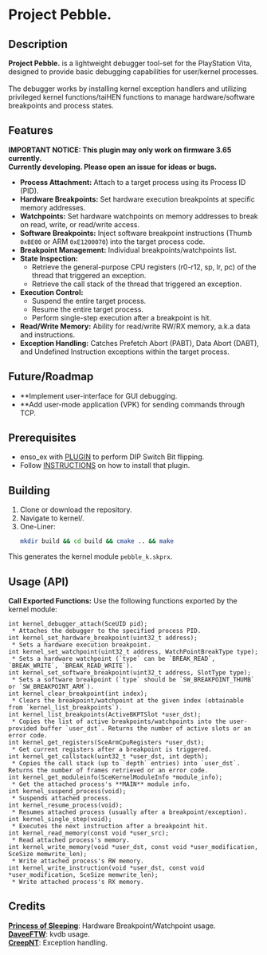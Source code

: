 # Project Pebble.

## Description

**Project Pebble.** is a lightweight debugger tool-set for the PlayStation Vita, designed to provide basic debugging capabilities for user/kernel processes.\
\
The debugger works by installing kernel exception handlers and utilizing privileged kernel functions/taiHEN functions to manage hardware/software breakpoints and process states.

## Features
**IMPORTANT NOTICE: This plugin may only work on firmware 3.65 currently.\
Currently developing. Please open an issue for ideas or bugs.**
* **Process Attachment:** Attach to a target process using its Process ID (PID).
* **Hardware Breakpoints:** Set hardware execution breakpoints at specific memory addresses.
* **Watchpoints:** Set hardware watchpoints on memory addresses to break on read, write, or read/write access.
* **Software Breakpoints:** Inject software breakpoint instructions (Thumb `0xBE00` or ARM `0xE1200070`) into the target process code.
* **Breakpoint Management:** Individual breakpoints/watchpoints list.
* **State Inspection:**
    * Retrieve the general-purpose CPU registers (r0-r12, sp, lr, pc) of the thread that triggered an exception.
    * Retrieve the call stack of the thread that triggered an exception.
* **Execution Control:**
    * Suspend the entire target process.
    * Resume the entire target process.
    * Perform single-step execution after a breakpoint is hit.
* **Read/Write Memory:** Ability for read/write RW/RX memory, a.k.a data and instructions.
* **Exception Handling:** Catches Prefetch Abort (PABT), Data Abort (DABT), and Undefined Instruction exceptions within the target process.

## Future/Roadmap
* **Implement user-interface for GUI debugging.
* **Add user-mode application (VPK) for sending commands through TCP.

## Prerequisites

* enso_ex with [PLUGIN](https://github.com/Ishiharaerika/setdip/raw/refs/heads/main/bin/HWBKPTdip.skprx) to perform DIP Switch Bit flipping.
* Follow [INSTRUCTIONS](https://github.com/SKGleba/enso_ex?tab=readme-ov-file#synchronize-enso_ex-plugins) on how to install that plugin.

## Building

1.  Clone or download the repository.
2.  Navigate to kernel/.
3.  One-Liner:
    ```bash
    mkdir build && cd build && cmake .. && make
    ```

This generates the kernel module `pebble_k.skprx`.

## Usage (API)

**Call Exported Functions:** Use the following functions exported by the kernel module:

    int kernel_debugger_attach(SceUID pid);
     * Attaches the debugger to the specified process PID.
    int kernel_set_hardware_breakpoint(uint32_t address);
     * Sets a hardware execution breakpoint.
    int kernel_set_watchpoint(uint32_t address, WatchPointBreakType type);
     * Sets a hardware watchpoint (`type` can be `BREAK_READ`, `BREAK_WRITE`, `BREAK_READ_WRITE`).
    int kernel_set_software_breakpoint(uint32_t address, SlotType type);
     * Sets a software breakpoint (`type` should be `SW_BREAKPOINT_THUMB` or `SW_BREAKPOINT_ARM`).
    int kernel_clear_breakpoint(int index);
     * Clears the breakpoint/watchpoint at the given index (obtainable from `kernel_list_breakpoints`).
    int kernel_list_breakpoints(ActiveBKPTSlot *user_dst);
     * Copies the list of active breakpoints/watchpoints into the user-provided buffer `user_dst`. Returns the number of active slots or an error code.
    int kernel_get_registers(SceArmCpuRegisters *user_dst);
     * Get current registers after a breakpoint is triggered.
    int kernel_get_callstack(uint32_t *user_dst, int depth);
     * Copies the call stack (up to `depth` entries) into `user_dst`. Returns the number of frames retrieved or an error code.
    int kernel_get_moduleinfo(SceKernelModuleInfo *module_info);
     * Get the attached process's **MAIN** module info.
    int kernel_suspend_process(void);
     * Suspends attached process.
    int kernel_resume_process(void);
     * Resumes attached process (usually after a breakpoint/exception).
    int kernel_single_step(void);
     * Executes the next instruction after a breakpoint hit.
    int kernel_read_memory(const void *user_src);
     * Read attached process's memory.
    int kernel_write_memory(void *user_dst, const void *user_modification, SceSize memwrite_len);
     * Write attached process's RW memory.
    int kernel_write_instruction(void *user_dst, const void *user_modification, SceSize memwrite_len);
     * Write attached process's RX memory.

## Credits
[**Princess of Sleeping**](https://github.com/Princess-of-Sleeping): Hardware Breakpoint/Watchpoint usage.\
[**DaveeFTW**](https://github.com/DaveeFTW): kvdb usage.\
[**CreepNT**](https://github.com/CreepNT): Exception handling.
